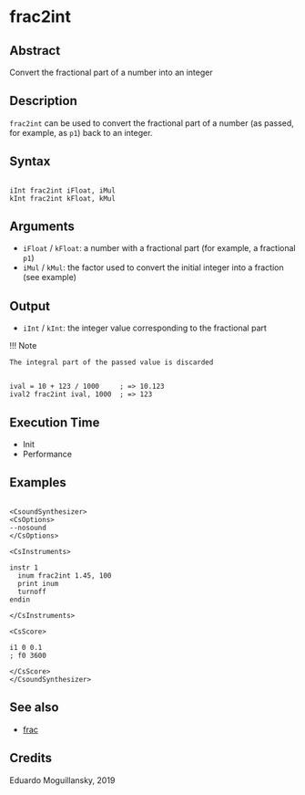 # frac2int

## Abstract

Convert the fractional part of a number into an integer


## Description

`frac2int` can be used to convert the fractional part of a number (as passed,
for example, as `p1`) back to an integer.

## Syntax

```csound

iInt frac2int iFloat, iMul
kInt frac2int kFloat, kMul

```

## Arguments

* `iFloat` / `kFloat`: a number with a fractional part (for example, a
  fractional `p1`)
* `iMul` / `kMul`: the factor used to convert the initial integer into a
  fraction (see example)

## Output

* `iInt` / `kInt`: the integer value corresponding to the fractional part

!!! Note

    The integral part of the passed value is discarded


```csound

ival = 10 + 123 / 1000     ; => 10.123
ival2 frac2int ival, 1000  ; => 123
```

## Execution Time

* Init
* Performance

## Examples

```csound 

<CsoundSynthesizer>
<CsOptions>
--nosound
</CsOptions>

<CsInstruments>

instr 1
  inum frac2int 1.45, 100
  print inum
  turnoff
endin

</CsInstruments>

<CsScore>

i1 0 0.1
; f0 3600

</CsScore>
</CsoundSynthesizer>

```


## See also

* [frac](http://www.csounds.com/manual/html/frac.html)

## Credits

Eduardo Moguillansky, 2019
